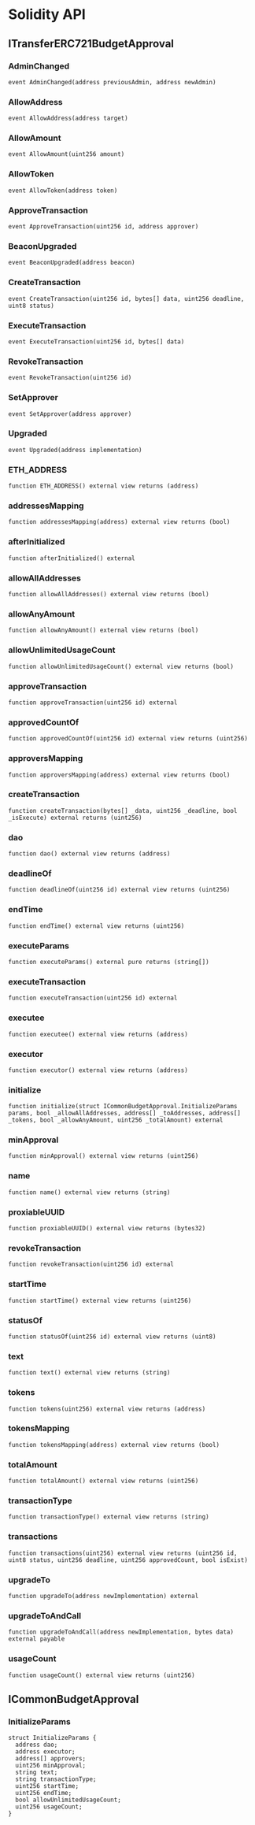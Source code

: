 # Solidity API

## ITransferERC721BudgetApproval

### AdminChanged

```solidity
event AdminChanged(address previousAdmin, address newAdmin)
```

### AllowAddress

```solidity
event AllowAddress(address target)
```

### AllowAmount

```solidity
event AllowAmount(uint256 amount)
```

### AllowToken

```solidity
event AllowToken(address token)
```

### ApproveTransaction

```solidity
event ApproveTransaction(uint256 id, address approver)
```

### BeaconUpgraded

```solidity
event BeaconUpgraded(address beacon)
```

### CreateTransaction

```solidity
event CreateTransaction(uint256 id, bytes[] data, uint256 deadline, uint8 status)
```

### ExecuteTransaction

```solidity
event ExecuteTransaction(uint256 id, bytes[] data)
```

### RevokeTransaction

```solidity
event RevokeTransaction(uint256 id)
```

### SetApprover

```solidity
event SetApprover(address approver)
```

### Upgraded

```solidity
event Upgraded(address implementation)
```

### ETH_ADDRESS

```solidity
function ETH_ADDRESS() external view returns (address)
```

### addressesMapping

```solidity
function addressesMapping(address) external view returns (bool)
```

### afterInitialized

```solidity
function afterInitialized() external
```

### allowAllAddresses

```solidity
function allowAllAddresses() external view returns (bool)
```

### allowAnyAmount

```solidity
function allowAnyAmount() external view returns (bool)
```

### allowUnlimitedUsageCount

```solidity
function allowUnlimitedUsageCount() external view returns (bool)
```

### approveTransaction

```solidity
function approveTransaction(uint256 id) external
```

### approvedCountOf

```solidity
function approvedCountOf(uint256 id) external view returns (uint256)
```

### approversMapping

```solidity
function approversMapping(address) external view returns (bool)
```

### createTransaction

```solidity
function createTransaction(bytes[] _data, uint256 _deadline, bool _isExecute) external returns (uint256)
```

### dao

```solidity
function dao() external view returns (address)
```

### deadlineOf

```solidity
function deadlineOf(uint256 id) external view returns (uint256)
```

### endTime

```solidity
function endTime() external view returns (uint256)
```

### executeParams

```solidity
function executeParams() external pure returns (string[])
```

### executeTransaction

```solidity
function executeTransaction(uint256 id) external
```

### executee

```solidity
function executee() external view returns (address)
```

### executor

```solidity
function executor() external view returns (address)
```

### initialize

```solidity
function initialize(struct ICommonBudgetApproval.InitializeParams params, bool _allowAllAddresses, address[] _toAddresses, address[] _tokens, bool _allowAnyAmount, uint256 _totalAmount) external
```

### minApproval

```solidity
function minApproval() external view returns (uint256)
```

### name

```solidity
function name() external view returns (string)
```

### proxiableUUID

```solidity
function proxiableUUID() external view returns (bytes32)
```

### revokeTransaction

```solidity
function revokeTransaction(uint256 id) external
```

### startTime

```solidity
function startTime() external view returns (uint256)
```

### statusOf

```solidity
function statusOf(uint256 id) external view returns (uint8)
```

### text

```solidity
function text() external view returns (string)
```

### tokens

```solidity
function tokens(uint256) external view returns (address)
```

### tokensMapping

```solidity
function tokensMapping(address) external view returns (bool)
```

### totalAmount

```solidity
function totalAmount() external view returns (uint256)
```

### transactionType

```solidity
function transactionType() external view returns (string)
```

### transactions

```solidity
function transactions(uint256) external view returns (uint256 id, uint8 status, uint256 deadline, uint256 approvedCount, bool isExist)
```

### upgradeTo

```solidity
function upgradeTo(address newImplementation) external
```

### upgradeToAndCall

```solidity
function upgradeToAndCall(address newImplementation, bytes data) external payable
```

### usageCount

```solidity
function usageCount() external view returns (uint256)
```

## ICommonBudgetApproval

### InitializeParams

```solidity
struct InitializeParams {
  address dao;
  address executor;
  address[] approvers;
  uint256 minApproval;
  string text;
  string transactionType;
  uint256 startTime;
  uint256 endTime;
  bool allowUnlimitedUsageCount;
  uint256 usageCount;
}
```

